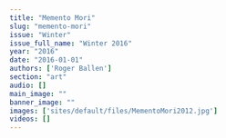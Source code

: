 ```yaml
---
title: "Memento Mori"
slug: "memento-mori"
issue: "Winter"
issue_full_name: "Winter 2016"
year: "2016"
date: "2016-01-01"
authors: ['Roger Ballen']
section: "art"
audio: []
main_image: ""
banner_image: ""
images: ['sites/default/files/MementoMori2012.jpg']
videos: []
---
```

